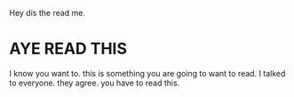 Hey dis the read me. 

# AYE READ THIS

I know you want to. this is something you are going to want to read. I talked to everyone. they agree. you have to read this.